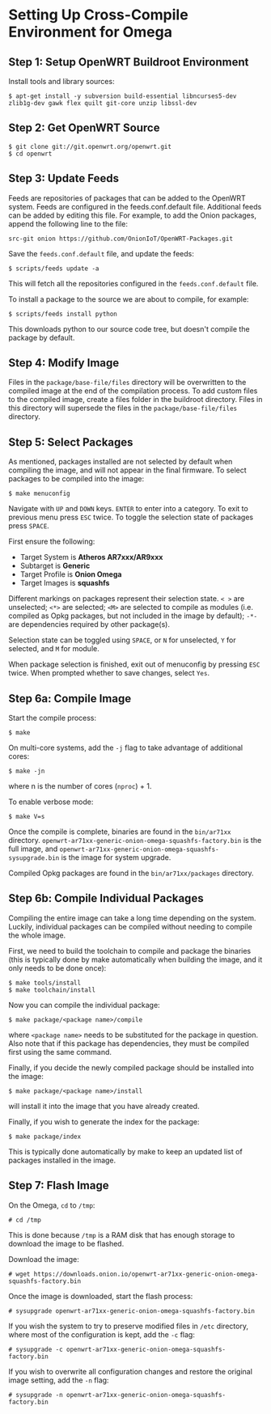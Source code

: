 # Setting Up Cross-Compile Environment for Omega

## Step 1: Setup OpenWRT Buildroot Environment

Install tools and library sources:

```
$ apt-get install -y subversion build-essential libncurses5-dev zlib1g-dev gawk flex quilt git-core unzip libssl-dev
```

## Step 2: Get OpenWRT Source

```
$ git clone git://git.openwrt.org/openwrt.git
$ cd openwrt
```

## Step 3: Update Feeds

Feeds are repositories of packages that can be added to the OpenWRT system. Feeds are configured in the feeds.conf.default file. Additional feeds can be added by editing this file. For example, to add the Onion packages, append the following line to the file:

```
src-git onion https://github.com/OnionIoT/OpenWRT-Packages.git
```

Save the ```feeds.conf.default``` file, and update the feeds:

```
$ scripts/feeds update -a
```

This will fetch all the repositories configured in the ```feeds.conf.default``` file.

To install a package to the source we are about to compile, for example:

```
$ scripts/feeds install python
```

This downloads python to our source code tree, but doesn't compile the package by default.

## Step 4: Modify Image

Files in the ```package/base-file/files``` directory will be overwritten to the compiled image at the end of the compilation process. To add custom files to the compiled image, create a files folder in the buildroot directory. Files in this directory will supersede the files in the ```package/base-file/files``` directory.

## Step 5: Select Packages

As mentioned, packages installed are not selected by default when compiling the image, and will not appear in the final firmware. To select packages to be compiled into the image:

```
$ make menuconfig
```

Navigate with ```UP``` and ```DOWN``` keys. ```ENTER``` to enter into a category. To exit to previous menu press ```ESC``` twice. To toggle the selection state of packages press ```SPACE```.

First ensure the following:

- Target System is **Atheros AR7xxx/AR9xxx**
- Subtarget is **Generic**
- Target Profile is **Onion Omega**
- Target Images is **squashfs**

Different markings on packages represent their selection state. ```< >``` are unselected; ```<*>``` are selected; ```<M>``` are selected to compile as modules (i.e. compiled as Opkg packages, but not included in the image by default); ```-*-``` are dependencies required by other package(s).

Selection state can be toggled using ```SPACE```, or ```N``` for unselected, ```Y``` for selected, and ```M``` for module.

When package selection is finished, exit out of menuconfig by pressing ```ESC``` twice. When prompted whether to save changes, select ```Yes```.

## Step 6a: Compile Image

Start the compile process:

```
$ make
```

On multi-core systems, add the ```-j``` flag to take advantage of additional cores:

```
$ make -jn
```

where n is the number of cores (```nproc```) + 1.

To enable verbose mode:

```
$ make V=s
```

Once the compile is complete, binaries are found in the ```bin/ar71xx``` directory. ```openwrt-ar71xx-generic-onion-omega-squashfs-factory.bin``` is the full image, and ```openwrt-ar71xx-generic-onion-omega-squashfs-sysupgrade.bin``` is the image for system upgrade.

Compiled Opkg packages are found in the ```bin/ar71xx/packages``` directory.

## Step 6b: Compile Individual Packages

Compiling the entire image can take a long time depending on the system. Luckily, individual packages can be compiled without needing to compile the whole image.

First, we need to build the toolchain to compile and package the binaries (this is typically done by make automatically when building the image, and it only needs to be done once):

```
$ make tools/install
$ make toolchain/install
```

Now you can compile the individual package:

```
$ make package/<package name>/compile
```

where ```<package name>``` needs to be substituted for the package in question. Also note that if this package has dependencies, they must be compiled first using the same command.

Finally, if you decide the newly compiled package should be installed into the image:

```
$ make package/<package name>/install
```

will install it into the image that you have already created.

Finally, if you wish to generate the index for the package:

```
$ make package/index
```

This is typically done automatically by make to keep an updated list of packages installed in the image.

## Step 7: Flash Image

On the Omega, ```cd``` to ```/tmp```:

```
# cd /tmp
```

This is done because ```/tmp``` is a RAM disk that has enough storage to download the image to be flashed.

Download the image:

```
# wget https://downloads.onion.io/openwrt-ar71xx-generic-onion-omega-squashfs-factory.bin
```

Once the image is downloaded, start the flash process:

```
# sysupgrade openwrt-ar71xx-generic-onion-omega-squashfs-factory.bin
```

If you wish the system to try to preserve modified files in ```/etc``` directory, where most of the configuration is kept, add the ```-c``` flag:

```
# sysupgrade -c openwrt-ar71xx-generic-onion-omega-squashfs-factory.bin
```

If you wish to overwrite all configuration changes and restore the original image setting, add the ```-n``` flag:

```
# sysupgrade -n openwrt-ar71xx-generic-onion-omega-squashfs-factory.bin
```